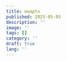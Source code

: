 ```yaml
---
title: ewaptx
published: 2025-05-05
description: ''
image: ''
tags: []
category: ''
draft: true 
lang: ''
---
```

